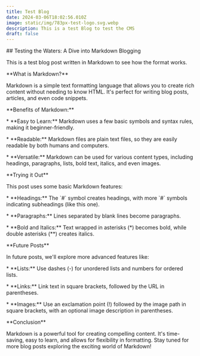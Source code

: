 ```yaml
---
title: Test Blog
date: 2024-03-06T18:02:56.010Z
image: static/img/783px-test-logo.svg.webp
description: This is a test Blog to test the CMS
draft: false
---
```



\## Testing the Waters: A Dive into Markdown Blogging

This is a test blog post written in Markdown to see how the format works. 

\*\*What is Markdown?\*\*

Markdown is a simple text formatting language that allows you to create rich content without needing to know HTML. It's perfect for writing blog posts, articles, and even code snippets.

\*\*Benefits of Markdown:\*\*

\* \*\*Easy to Learn:\** Markdown uses a few basic symbols and syntax rules, making it beginner-friendly.

\* \*\*Readable:\** Markdown files are plain text files, so they are easily readable by both humans and computers.

\* \*\*Versatile:\**  Markdown can be used for various content types, including headings, paragraphs, lists, bold text, italics, and even images.

\*\*Trying it Out\*\*

This post uses some basic Markdown features:

\* \*\*Headings:\**  The \`#\` symbol creates headings, with more \`#\` symbols indicating subheadings (like this one).

\* \*\*Paragraphs:\** Lines separated by blank lines become paragraphs.

\* \*\*Bold and Italics:\*\* Text wrapped in asterisks (\*) becomes bold, while double asterisks (\*\*) creates italics.

\*\*Future Posts\*\*

In future posts, we'll explore more advanced features like:

\* \*\*Lists:\**  Use dashes (-) for unordered lists and numbers for ordered lists.

\* \*\*Links:\** Link text in square brackets, followed by the URL in parentheses. 

\* \*\*Images:\**  Use an exclamation point (!) followed by the image path in square brackets, with an optional image description in parentheses.

\*\*Conclusion\*\*

Markdown is a powerful tool for creating compelling content. It's time-saving, easy to learn, and allows for flexibility in formatting. Stay tuned for more blog posts exploring the exciting world of Markdown!
